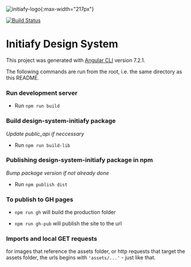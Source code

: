 ![initiafy-logo](https://initiafy-website-images.s3.amazonaws.com/wordpress-upload/2017/12/initiafy-logo.svg){:max-width="217px"}

[![Build Status](https://semaphoreci.com/api/v1/admin-initiafy-25/design-system-initiafy/branches/master/badge.svg)](https://semaphoreci.com/admin-initiafy-25/design-system-initiafy)

# Initiafy Design System

This project was generated with [Angular CLI](https://github.com/angular/angular-cli) version 7.2.1.

The following commands are run from the root, i.e. the same directory as this README.

### Run development server

- Run `npm run build`

### Build design-system-initiafy package

*Update public_api if neccessary*

- Run `npm run build-lib`

### Publishing design-system-initiafy package in npm

*Bump package version if not already done*

- Run `npm publish dist`

### To publish to GH pages

 - `npm run gh` will build the production folder

 - `npm run gh-pub` will publish the site to the url

### Imports and local GET requests

for images that reference the assets folder, or http requests that target the assets folder, the urls begins with `'assets/...'` - just like that.
